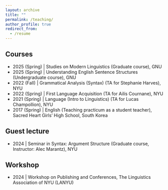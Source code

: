 ```yaml
---
layout: archive
title: ""
permalink: /teaching/
author_profile: true
redirect_from:
  - /resume
---
```


<!-- ## Education

- 2019–present \| New York University (Ph.D.)
- 2019 \| Sogang University (M.A.)
- 2018 \| Sogang University (B.A.)

## Non-degree education            

- 2018 \| Linguistic Society of Korea (LSK) Linguistic School

## Fellowships & scholarships 

- 2019–2024 \| Henry M. MacCracken Fellowship, New York University
- 2019 \| Dean's Student Travel Grant Award, New York University
- 2018 \| Linguistic Society of Korea (LSK) Scholarship -->

## Courses

- 2025 (Spring) \| Studies on Modern Linguistics (Graduate course), GNU
- 2025 (Spring) \| Understanding English Sentence Structures (Undergraduate course), GNU
- 2022 (Fall) \| Grammatical Analysis (Syntax) (TA for Stephanie Harves), NYU
- 2022 (Spring) \| First Language Acquisition (TA for Ailís Cournane), NYU
- 2021 (Spring) \| Language (Intro to Linguistics) (TA for Lucas Champollion), NYU
- 2017 (Spring) \| English (Teaching practicum as a student teacher), Sacred Heart Girls’ High School, South Korea

## Guest lecture

- 2024 \| Seminar in Syntax: Argument Structure (Graduate course, Instructor: Alec Marantz), NYU

## Workshop

- 2024 \| Workshop on Publishing and Conferences, The Linguistics Association of NYU (LANYU)

<!-- ## Affiliation

- 2018–present \| Linguistic Society of America (LSA) -->
